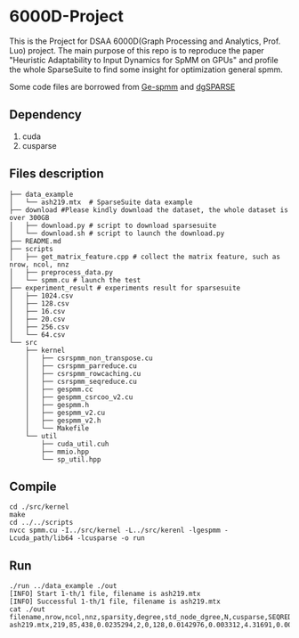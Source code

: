 # 6000D-Project

This is the Project for DSAA 6000D(Graph Processing and Analytics, Prof. Luo) project. The main purpose of this repo is to reproduce the paper "Heuristic Adaptability to Input Dynamics for SpMM on GPUs" and profile the whole SparseSuite to find some insight for optimization general spmm.

Some code files are borrowed from [Ge-spmm](https://github.com/hgyhungry/ge-spmm) and [dgSPARSE](https://github.com/dgSPARSE)

## Dependency
1. cuda
2. cusparse

## Files description

```
├── data_example
│   └── ash219.mtx  # SparseSuite data example
├── download #Please kindly download the dataset, the whole dataset is over 300GB
│   ├── download.py # script to download sparsesuite
│   └── download.sh # script to launch the download.py
├── README.md
├── scripts
│   ├── get_matrix_feature.cpp # collect the matrix feature, such as nrow, ncol, nnz 
│   ├── preprocess_data.py 
│   └── spmm.cu # launch the test
├── experiment_result # experiments result for sparsesuite
│   ├── 1024.csv
│   ├── 128.csv
│   ├── 16.csv
│   ├── 20.csv
│   ├── 256.csv
│   └── 64.csv
└── src
    ├── kernel
    │   ├── csrspmm_non_transpose.cu
    │   ├── csrspmm_parreduce.cu
    │   ├── csrspmm_rowcaching.cu
    │   ├── csrspmm_seqreduce.cu
    │   ├── gespmm.cc
    │   ├── gespmm_csrcoo_v2.cu
    │   ├── gespmm.h
    │   ├── gespmm_v2.cu
    │   ├── gespmm_v2.h
    │   └── Makefile
    └── util
        ├── cuda_util.cuh
        ├── mmio.hpp
        └── sp_util.hpp
```

## Compile

```
cd ./src/kernel
make 
cd ../../scripts
nvcc spmm.cu -I../src/kernel -L../src/kerenl -lgespmm -Lcuda_path/lib64 -lcusparse -o run
```
## Run

```
./run ../data_example ./out
[INFO] Start 1-th/1 file, filename is ash219.mtx
[INFO] Successful 1-th/1 file, filename is ash219.mtx
cat ./out
filename,nrow,ncol,nnz,sparsity,degree,std_node_dgree,N,cusparse,SEQREDUCE_ROWBALANCE,SR_RB_speed,PARREDUCE_ROWBALANCE,PR_RB_speed,SEQREDUCE_NNZBALANCE,SR_NB_speed,PARREDUCE_NNZBALANCE,PR_NB_speed,ROWCACHING_ROWBALANCE,RC_RB_speed,ROWCACHING_NNZBALANCE,RC_NB_speed,THE_BEST_ALG_INDEX,THE_BEST_ALG_NAME,THE_BEST_ALG_TIME,THE_BEST_ALG_SPEED
ash219.mtx,219,85,438,0.0235294,2,0,128,0.0142976,0.003312,4.31691,0.0077632,1.84171,0.008592,1.66406,0.0070624,2.02447,0.0041056,3.48246,0.01024,1.39625,1,SEQREDUCE_ROWBALANCE,0.003312,4.31691
```

